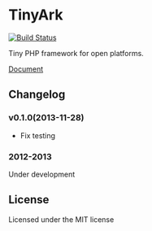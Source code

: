 # TinyArk

[![Build Status](https://travis-ci.org/ddliu/tinyark.png)](https://travis-ci.org/ddliu/tinyark)

Tiny PHP framework for open platforms.

[Document](http://codecent.com/tinyark/index.html)

## Changelog

### v0.1.0(2013-11-28) 

- Fix testing

### 2012-2013

Under development

## License

Licensed under the MIT license